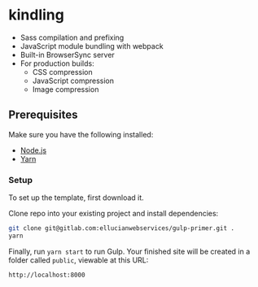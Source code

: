 # kindling

- Sass compilation and prefixing
- JavaScript module bundling with webpack
- Built-in BrowserSync server
- For production builds:
  - CSS compression
  - JavaScript compression
  - Image compression

## Prerequisites

Make sure you have the following installed:

- [Node.js](https://nodejs.org/en/)
- [Yarn](https://yarnpkg.com/)

### Setup

To set up the template, first download it.

Clone repo into your existing project and install dependencies:

```bash
git clone git@gitlab.com:ellucianwebservices/gulp-primer.git .
yarn
```

Finally, run `yarn start` to run Gulp. Your finished site will be created in a folder called `public`, viewable at this URL:

```
http://localhost:8000
```
